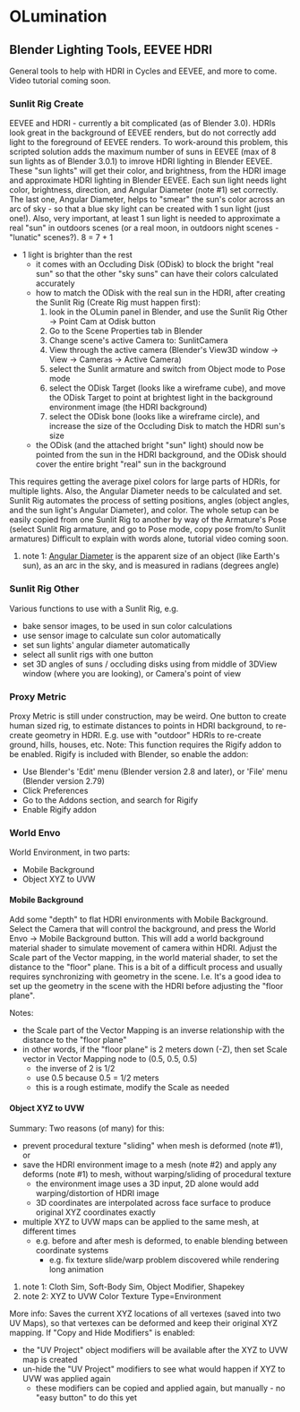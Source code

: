 # OLumination

## Blender Lighting Tools, EEVEE HDRI

General tools to help with HDRI in Cycles and EEVEE, and more to come.
Video tutorial coming soon.

### Sunlit Rig Create
EEVEE and HDRI - currently a bit complicated (as of Blender 3.0).
HDRIs look great in the background of EEVEE renders, but do not correctly add light to the foreground of EEVEE renders.
To work-around this problem, this scripted solution adds the maximum number of suns in EEVEE (max of 8 sun lights as of Blender 3.0.1) to imrove HDRI lighting in Blender EEVEE.
These "sun lights" will get their color, and brightness, from the HDRI image and approximate HDRI lighting in Blender EEVEE.
Each sun light needs light color, brightness, direction, and Angular Diameter (note #1) set correctly.
The last one, Angular Diameter, helps to "smear" the sun's color across an arc of sky - so that a blue sky light can be created with 1 sun light (just one!).
Also, very important, at least 1 sun light is needed to approximate a real "sun" in outdoors scenes (or a real moon, in outdoors night scenes - "lunatic" scenes?).
8 = 7 + 1
- 1 light is brighter than the rest
  - it comes with an Occluding Disk (ODisk) to block the bright "real sun" so that the other "sky suns" can have their colors calculated accurately
  - how to match the ODisk with the real sun in the HDRI, after creating the Sunlit Rig (Create Rig must happen first):
    1) look in the OLumin panel in Blender, and use the Sunlit Rig Other -> Point Cam at Odisk button
    2) Go to the Scene Properties tab in Blender
    3) Change scene's active Camera to: SunlitCamera
	4) View through the active camera (Blender's View3D window -> View -> Cameras -> Active Camera)
    5) select the Sunlit armature and switch from Object mode to Pose mode
    6) select the ODisk Target (looks like a wireframe cube), and move the ODisk Target to point at brightest light in the background environment image (the HDRI background)
    7) select the ODisk bone (looks like a wireframe circle), and increase the size of the Occluding Disk to match the HDRI sun's size
  - the ODisk (and the attached bright "sun" light) should now be pointed from the sun in the HDRI background, and the ODisk should cover the entire bright "real" sun in the background

This requires getting the average pixel colors for large parts of HDRIs, for multiple lights. Also, the Angular Diameter needs to be calculated and set.
Sunlit Rig automates the process of setting positions, angles (object angles, and the sun light's Angular Diameter), and color.
The whole setup can be easily copied from one Sunlit Rig to another by way of the Armature's Pose (select Sunlit Rig armature, and go to Pose mode, copy pose from/to Sunlit armatures)
Difficult to explain with words alone, tutorial video coming soon.

1) note 1: [Angular Diameter](https://en.wikipedia.org/wiki/Angular_diameter) is the apparent size of an object (like Earth's sun), as an arc in the sky, and is measured in radians (degrees angle)

### Sunlit Rig Other
Various functions to use with a Sunlit Rig, e.g.
  - bake sensor images, to be used in sun color calculations
  - use sensor image to calculate sun color automatically
  - set sun lights' angular diameter automatically
  - select all sunlit rigs with one button
  - set 3D angles of suns / occluding disks using from middle of 3DView window (where you are looking), or Camera's point of view

### Proxy Metric
Proxy Metric is still under construction, may be weird.
One button to create human sized rig, to estimate distances to points in HDRI background, to re-create geometry in HDRI.
E.g. use with "outdoor" HDRIs to re-create ground, hills, houses, etc.
Note: This function requires the Rigify addon to be enabled. Rigify is included with Blender, so enable the addon:
  - Use Blender's 'Edit' menu (Blender version 2.8 and later), or 'File' menu (Blender version 2.79)
  - Click Preferences
  - Go to the Addons section, and search for Rigify
  - Enable Rigify addon

### World Envo
World Environment, in two parts:
  - Mobile Background
  - Object XYZ to UVW

#### Mobile Background
Add some "depth" to flat HDRI environments with Mobile Background. Select the Camera that will control the background, and press the World Envo -> Mobile Background button.
This will add a world background material shader to simulate movement of camera within HDRI. Adjust the Scale part of the Vector mapping, in the world material shader, to set the distance to the "floor" plane. This is a bit of a difficult process and usually requires synchronizing with geometry in the scene. I.e. It's a good idea to set up the geometry in the scene with the HDRI before adjusting the "floor plane".

Notes:
  - the Scale part of the Vector Mapping is an inverse relationship with the distance to the "floor plane"
  - in other words, if the "floor plane" is 2 meters down (-Z), then set Scale vector in Vector Mapping node to (0.5, 0.5, 0.5)
    - the inverse of 2 is 1/2
    - use 0.5 because 0.5 = 1/2 meters
	- this is a rough estimate, modify the Scale as needed

#### Object XYZ to UVW
Summary:
Two reasons (of many) for this:
- prevent procedural texture "sliding" when mesh is deformed (note #1), or
- save the HDRI environment image to a mesh (note #2) and apply any deforms (note #1) to mesh, without warping/sliding of procedural texture
  - the environment image uses a 3D input, 2D alone would add warping/distortion of HDRI image
  - 3D coordinates are interpolated across face surface to produce original XYZ coordinates exactly
- multiple XYZ to UVW maps can be applied to the same mesh, at different times
  - e.g. before and after mesh is deformed, to enable blending between coordinate systems
    - e.g. fix texture slide/warp problem discovered while rendering long animation
1) note 1: Cloth Sim, Soft-Body Sim, Object Modifier, Shapekey
2) note 2: XYZ to UVW Color Texture Type=Environment

More info:
Saves the current XYZ locations of all vertexes (saved into two UV Maps), so that vertexes can be deformed and keep their original XYZ mapping.
If "Copy and Hide Modifiers" is enabled:
  - the "UV Project" object modifiers will be available after the XYZ to UVW map is created
  - un-hide the "UV Project" modifiers to see what would happen if XYZ to UVW was applied again
    - these modifiers can be copied and applied again, but manually - no "easy button" to do this yet
